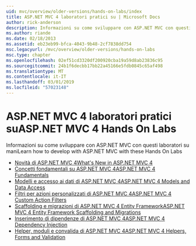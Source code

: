 ```yaml
---
uid: mvc/overview/older-versions/hands-on-labs/index
title: ASP.NET MVC 4 laboratori pratici su | Microsoft Docs
author: rick-anderson
description: Informazioni su come sviluppare con ASP.NET MVC con questi laboratori su mani
ms.author: riande
ms.date: 02/18/2013
ms.assetid: eb23eb99-bfca-4043-9b48-2cf7838dd754
msc.legacyurl: /mvc/overview/older-versions/hands-on-labs
msc.type: chapter
ms.openlocfilehash: 02ef51cd3320df200920cba19a59d8ab23836c95
ms.sourcegitcommit: 24b1f6decbb17bb22a45166e5fdb0845c65af498
ms.translationtype: MT
ms.contentlocale: it-IT
ms.lasthandoff: 03/01/2019
ms.locfileid: "57023148"
---
```

# <a name="aspnet-mvc-4-hands-on-labs"></a><span data-ttu-id="7dfc3-103">ASP.NET MVC 4 laboratori pratici su</span><span class="sxs-lookup"><span data-stu-id="7dfc3-103">ASP.NET MVC 4 Hands On Labs</span></span>

<span data-ttu-id="7dfc3-104">Informazioni su come sviluppare con ASP.NET MVC con questi laboratori su mani</span><span class="sxs-lookup"><span data-stu-id="7dfc3-104">Learn how to develop with ASP.NET MVC with these Hands On Labs</span></span>

- [<span data-ttu-id="7dfc3-105">Novità di ASP.NET MVC 4</span><span class="sxs-lookup"><span data-stu-id="7dfc3-105">What's New in ASP.NET MVC 4</span></span>](whats-new-in-aspnet-mvc-4.md)
- [<span data-ttu-id="7dfc3-106">Concetti fondamentali su ASP.NET MVC 4</span><span class="sxs-lookup"><span data-stu-id="7dfc3-106">ASP.NET MVC 4 Fundamentals</span></span>](aspnet-mvc-4-fundamentals.md)
- [<span data-ttu-id="7dfc3-107">Modelli e accesso ai dati di ASP.NET MVC 4</span><span class="sxs-lookup"><span data-stu-id="7dfc3-107">ASP.NET MVC 4 Models and Data Access</span></span>](aspnet-mvc-4-models-and-data-access.md)
- [<span data-ttu-id="7dfc3-108">Filtri per azioni personalizzati di ASP.NET MVC 4</span><span class="sxs-lookup"><span data-stu-id="7dfc3-108">ASP.NET MVC 4 Custom Action Filters</span></span>](aspnet-mvc-4-custom-action-filters.md)
- [<span data-ttu-id="7dfc3-109">Scaffolding e migrazioni di ASP.NET MVC 4 Entity Framework</span><span class="sxs-lookup"><span data-stu-id="7dfc3-109">ASP.NET MVC 4 Entity Framework Scaffolding and Migrations</span></span>](aspnet-mvc-4-entity-framework-scaffolding-and-migrations.md)
- [<span data-ttu-id="7dfc3-110">Inserimento di dipendenze di ASP.NET MVC 4</span><span class="sxs-lookup"><span data-stu-id="7dfc3-110">ASP.NET MVC 4 Dependency Injection</span></span>](aspnet-mvc-4-dependency-injection.md)
- [<span data-ttu-id="7dfc3-111">Helper, moduli e convalida di ASP.NET MVC 4</span><span class="sxs-lookup"><span data-stu-id="7dfc3-111">ASP.NET MVC 4 Helpers, Forms and Validation</span></span>](aspnet-mvc-4-helpers-forms-and-validation.md)
